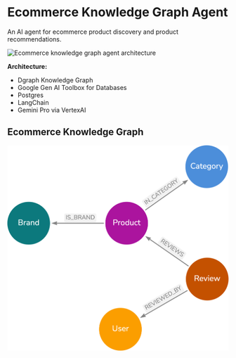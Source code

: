 # Ecommerce Knowledge Graph Agent

An AI agent for ecommerce product discovery and product recommendations.

![Ecommerce knowledge graph agent architecture](img/architecture.png)

**Architecture:**

- Dgraph Knowledge Graph
- Google Gen AI Toolbox for Databases
- Postgres
- LangChain
- Gemini Pro via VertexAI

## Ecommerce Knowledge Graph

![Ecommerce knowledge graph data model](img/data-model.png)
